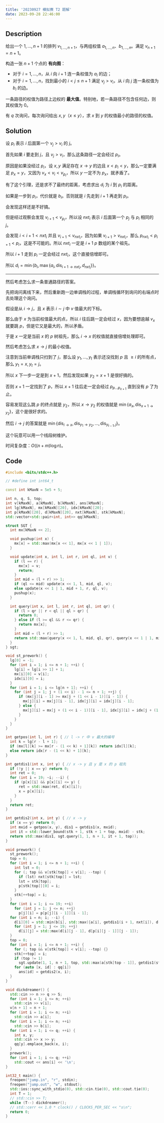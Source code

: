 ```yaml
---
title: '20230927 模拟赛 T2 题解'
date: 2023-09-28 22:46:00
---
```


## Description

给出一个 $1,\dots,n+1$ 的排列 $v_{1,\dots,n+1}$，与两组权值 $a_{1,\dots,n}$、$b_{1,\dots,n}$。满足 $v_{n+1}=n+1$。

构造一张 $n+1$ 个点的 **有向图**：

+ 对于 $i=1,\dots,n$，从 $i$ 向 $i+1$ 连一条权值为 $a_i$ 的边；
+ 对于 $i=1,\dots,n$，找到最小的 $i < j \le n+1$ 满足 $v_j>v_i$，从 $i$ 向 $j$ 连一条权值为 $b_i$ 的边。

一条路径的权值为路径上边权的 **最大值**。特别地，若一条路径不包含任何边，则其权值为 $0$。

有 $q$ 次询问，每次询问给出 $x,y$（$x \le y$），求 $x$ 到 $y$ 的权值最小的路径的权值。

## Solution

设 $p_i$ 表示 $i$ 后面第一个 $v_j>v_i$ 的 $j$。

首先如果 $i$ 要走到 $j$，且 $v_j>v_i$，那么这条路径一定会经过 $p_i$。

原因是如果没经过 $p_i$，设 $x,y$ 满足存在 $x\to y$ 的边且 $x<p_i<y$，那么一定要满足 $p_x=y$，又因为 $v_x<v_i<v_{p_i}$，所以 $y$ 一定不为 $p_x$，就矛盾了。

有了这个引理，还是求不了最终的距离，考虑求出 $d_i$ 为 $i$ 到 $p_i$ 的距离。

如果是一步到 $p_i$，代价就是 $b_i$。否则就是 $i$ 先走到 $i+1$ 再走到 $p_i$。

会发现这样还是不好搞。

但是经过观察会发现 $v_{i+1}<v_{p_i}$，所以设 $nxt_i$ 表示 $i$ 后面第一个 $p_j$ 与 $p_i$ 相同的 $j$。

会发现 $i<i+1<nxt_i$ 并且 $v_{i+1}<v_{nxt_i}$，因为如果 $v_{i+1}>v_{nxt_i}$，那么 $p_{nxt_i}<p_{i+1}<p_i$，这是不可能的。所以 $nxt_i$ 一定是 $i+1$ $p$ 数组的某个祖先。

所以 $i+1$ 走到 $p_i$ 一定会经过 $nxt_i$，这个直接倍增即可。

所以 $d_i=\min\{b_i,\max\{a_i,\text{dis}_{i+1\to nxt_i},d_{nxt_i}\}\}$。

---

然后考虑怎么求一条普通路径的答案。

先把询问离线下来，然后重新跑一边单调栈的过程，单调栈循环到询问的右端点时去处理这个询问。

假设是从 $i\to j$，且 $x$ 表示 $i\sim j$ 中 $v$ 值最大的下标。

那么由于 $x$ 为当前权值最大的点，所以 $i$ 往后跳一定会经过 $x$，因为要想逾越 $v_x$ 就要跳 $p$，但是它又是最大的，所以矛盾。

于是 $x$ 一定是当前 $x$ 的 $p$ 树祖先，那么 $i\to x$ 的权值就直接倍增处理即可。

然后考虑怎么求 $x\to j$ 的最小权值。

注意到当前单调栈只扫到了 $j$，那么设 $y_1,\dots,y_{t}$ 表示还没找到 $p$ 且 $\geq i$ 的所有点，那么 $y_1=x,y_t=j$。

所以 $x$ 下一步一定是到 $x+1$，然后发现如果 $y_2=x+1$ 是很好搞的。

否则 $x+1$ 一定找到了 $p$，所以 $x+1$ 往后走一定会经过 $p_{p\dots p_{x+1}}$ 直到没有 $p$ 了为止。

容易发现这么跳 $p$ 的终点就是 $y_2$，所以 $x\to y_2$ 的权值就是 $\min\{a_x,\text{dis}_{x+1\to y_2}\}$，这个是很好求的。

然后 $i\to j$ 的答案就是 $\min\{\text{dis}_{i\to x},\text{dis}_{y_1\to y_2},\dots,\text{dis}_{y_{t-1},j}\}$。

这个玩意可以用一个线段树维护。

时间复杂度：$O((n+m)\log n)$。

## Code

```cpp
#include <bits/stdc++.h>

// #define int int64_t

const int kMaxN = 5e5 + 5;

int n, q, S, top;
int v[kMaxN], a[kMaxN], b[kMaxN], ans[kMaxN];
int lg[kMaxN], mx[kMaxN][20], idx[kMaxN][20];
int p[kMaxN][20], d[kMaxN][20], nxt[kMaxN], stk[kMaxN];
std::vector<std::pair<int, int>> qq[kMaxN];

struct SGT {
  int mx[kMaxN << 2];

  void pushup(int x) {
    mx[x] = std::max(mx[x << 1], mx[x << 1 | 1]);
  }

  void update(int x, int l, int r, int ql, int v) {
    if (l == r) {
      mx[x] = v;
      return;
    }
    int mid = (l + r) >> 1;
    if (ql <= mid) update(x << 1, l, mid, ql, v);
    else update(x << 1 | 1, mid + 1, r, ql, v);
    pushup(x);
  }

  int query(int x, int l, int r, int ql, int qr) {
    if (l > qr || r < ql || ql > qr) {
      return 0;
    } else if (l >= ql && r <= qr) {
      return mx[x];
    }
    int mid = (l + r) >> 1;
    return std::max(query(x << 1, l, mid, ql, qr), query(x << 1 | 1, mid + 1, r, ql, qr));
  }
} sgt;

void st_prework() {
  lg[0] = -1;
  for (int i = 1; i <= n + 1; ++i) {
    lg[i] = lg[i >> 1] + 1;
    mx[i][0] = v[i];
    idx[i][0] = i;
  }
  for (int i = 1; i <= lg[n + 1]; ++i) {
    for (int j = 1; j + (1 << i) - 1 <= n + 1; ++j) {
      if (mx[j][i - 1] >= mx[j + (1 << i - 1)][i - 1]) {
        mx[j][i] = mx[j][i - 1], idx[j][i] = idx[j][i - 1];
      } else {
        mx[j][i] = mx[j + (1 << i - 1)][i - 1], idx[j][i] = idx[j + (1 << i - 1)][i - 1];
      }
    }
  }
}

int getpos(int l, int r) { // l -> r 中 v 最大的编号
  int k = lg[r - l + 1];
  if (mx[l][k] >= mx[r - (1 << k) + 1][k]) return idx[l][k];
  else return idx[r - (1 << k) + 1][k];
}

int getdis1(int x, int y) { // x -> y 且 y 是 x 的 p 祖先
  if (!y || x == y) return 0;
  int ret = 0;
  for (int i = 19; ~i; --i) {
    if (p[x][i] && p[x][i] <= y) {
      ret = std::max(ret, d[x][i]);
      x = p[x][i];
    }
  }
  return ret;
}

int getdis2(int x, int y) { // x -> y
  if (x == y) return 0;
  int mxid = getpos(x, y), dis1 = getdis1(x, mxid);
  int it = std::lower_bound(stk + 1, stk + 1 + top, mxid) - stk;
  return std::max(dis1, sgt.query(1, 1, n + 1, it + 1, top));
}

void prework() {
  st_prework();
  top = 0;
  for (int i = 1; i <= n + 1; ++i) {
    int lst = 0;
    for (; top && v[stk[top]] < v[i]; --top) {
      if (lst) nxt[stk[top]] = lst;
      lst = stk[top];
      p[stk[top]][0] = i;
    }
    stk[++top] = i;
  }
  for (int i = 1; i <= 19; ++i)
    for (int j = 1; j <= n; ++j)
      p[j][i] = p[p[j][i - 1]][i - 1];
  for (int i = n; i; --i) {
    d[i][0] = std::min(b[i], std::max({a[i], getdis1(i + 1, nxt[i]), d[nxt[i]][0]}));
    for (int j = 1; j <= 19; ++j)
      d[i][j] = std::max(d[i][j - 1], d[p[i][j - 1]][j - 1]);
  }
  top = 0;
  for (int i = 1; i <= n + 1; ++i) {
    for (; top && v[stk[top]] < v[i]; --top) {}
    stk[++top] = i;
    if (top != 1)
      sgt.update(1, 1, n + 1, top, std::max(a[stk[top - 1]], getdis1(stk[top - 1] + 1, stk[top])));
    for (auto [x, id] : qq[i])
      ans[id] = getdis2(x, i);
  }
}

void dickdreamer() {
  std::cin >> n >> q >> S;
  for (int i = 1; i <= n; ++i)
    std::cin >> v[i];
  v[n + 1] = n + 1;
  for (int i = 1; i <= n; ++i)
    std::cin >> a[i];
  for (int i = 1; i <= n; ++i)
    std::cin >> b[i];
  for (int i = 1; i <= q; ++i) {
    int x, y;
    std::cin >> x >> y;
    qq[y].emplace_back(x, i);
  }
  prework();
  for (int i = 1; i <= q; ++i)
    std::cout << ans[i] << '\n';
}

int32_t main() {
  freopen("jump.in", "r", stdin);
  freopen("jump.out", "w", stdout);
  std::ios::sync_with_stdio(0), std::cin.tie(0), std::cout.tie(0);
  int T = 1;
  // std::cin >> T;
  while (T--) dickdreamer();
  // std::cerr << 1.0 * clock() / CLOCKS_PER_SEC << "s\n";
  return 0;
}
```